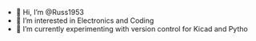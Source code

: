 - 👋 Hi, I’m @Russ1953
- 👀 I’m interested in Electronics and Coding
- 🌱 I’m currently experimenting with version control for Kicad and Pytho

<!---
Russ1953/Russ1953 is a ✨ special ✨ repository because its `README.md` (this file) appears on your GitHub profile.
You can click the Preview link to take a look at your changes.
--->
